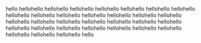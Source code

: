 hello hellohello hellohello hellohello hellohello hellohello hellohello hellohello hellohello hellohello hellohello hellohello hellohello hellohello hellohello hellohello hellohello hellohello hellohello hellohello hellohello hellohello hellohello hellohello hellohello hellohello hellohello hellohello hellohello hellohello hellohello hellohello hello
